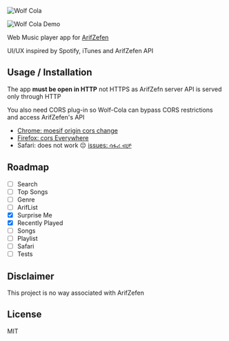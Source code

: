 ![Wolf Cola](https://raw.githubusercontent.com/utopiaio/wolf-cola/master/artwork/Wolf-Cola.png "Wolf Cola")

![Wolf Cola Demo](https://raw.githubusercontent.com/utopiaio/wolf-cola/master/artwork/Wolf-Cola.jpg "Wolf Cola Demo")

Web Music player app for [ArifZefen](http://www.arifzefen.com)

UI/UX inspired by Spotify, iTunes and ArifZefen API

## Usage / Installation
The app **must be open in HTTP** not HTTPS as ArifZefn server API is served only through HTTP

You also need CORS plug-in so Wolf-Cola can bypass CORS restrictions and access ArifZefen's API

- [Chrome: moesif origin cors change](https://chrome.google.com/webstore/detail/moesif-origin-cors-change/digfbfaphojjndkpccljibejjbppifbc)
- [Firefox: cors Everywhere](https://addons.mozilla.org/en-US/firefox/addon/cors-everywhere)
- Safari: does not work 😔 [issues: ሳፋሪ ብቻ](https://github.com/utopiaio/Wolf-Cola/issues?q=is%3Aissue+is%3Aopen+label%3A%22ሳፋሪ+ብቻ%22)

## Roadmap
- [ ] Search
- [ ] Top Songs
- [ ] Genre
- [ ] ArifList
- [X] Surprise Me
- [X] Recently Played
- [ ] Songs
- [ ] Playlist
- [ ] Safari
- [ ] Tests

## Disclaimer
This project is no way associated with ArifZefen

## License
MIT

